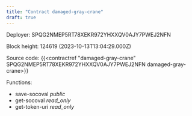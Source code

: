```yaml
---
title: "Contract damaged-gray-crane"
draft: true
---
```

Deployer: SPQG2NMEP5RT78XEKR972YHXXQV0AJY7PWEJ2NFN


 



Block height: 124619 (2023-10-13T13:04:29.000Z)

Source code: {{<contractref "damaged-gray-crane" SPQG2NMEP5RT78XEKR972YHXXQV0AJY7PWEJ2NFN damaged-gray-crane>}}

Functions:

* save-socoval _public_
* get-socoval _read_only_
* get-token-uri _read_only_
